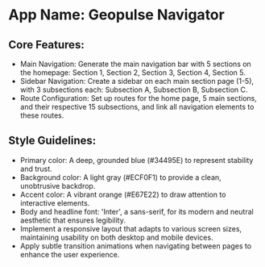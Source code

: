 # **App Name**: Geopulse Navigator

## Core Features:

- Main Navigation: Generate the main navigation bar with 5 sections on the homepage: Section 1, Section 2, Section 3, Section 4, Section 5.
- Sidebar Navigation: Create a sidebar on each main section page (1-5), with 3 subsections each: Subsection A, Subsection B, Subsection C.
- Route Configuration: Set up routes for the home page, 5 main sections, and their respective 15 subsections, and link all navigation elements to these routes.

## Style Guidelines:

- Primary color: A deep, grounded blue (#34495E) to represent stability and trust.
- Background color: A light gray (#ECF0F1) to provide a clean, unobtrusive backdrop.
- Accent color: A vibrant orange (#E67E22) to draw attention to interactive elements.
- Body and headline font: 'Inter', a sans-serif, for its modern and neutral aesthetic that ensures legibility.
- Implement a responsive layout that adapts to various screen sizes, maintaining usability on both desktop and mobile devices.
- Apply subtle transition animations when navigating between pages to enhance the user experience.